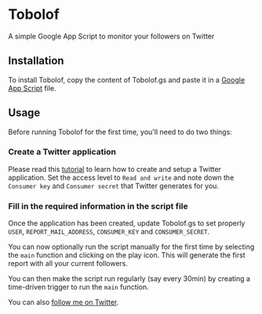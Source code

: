 Tobolof
=======

A simple Google App Script to monitor your followers on Twitter

## Installation

To install Tobolof, copy the content of Tobolof.gs and paste it in a [Google App Script](https://script.google.com) file.

## Usage

Before running Tobolof for the first time, you'll need to do two things:

### Create a Twitter application

Please read this [tutorial](https://developers.google.com/apps-script/articles/twitter_tutorial) to learn how to create and setup a Twitter application.
Set the access level to `Read and write` and note down the `Consumer key` and `Consumer secret` that Twitter generates for you.

### Fill in the required information in the script file

Once the application has been created, update Tobolof.gs to set properly `USER`, `REPORT_MAIL_ADDRESS`, `CONSUMER_KEY` and `CONSUMER_SECRET`.

You can now optionally run the script manually for the first time by selecting the `main` function and clicking on the play icon.  This will generate the first report with all your current followers.

You can then make the script run regularly (say every 30min) by creating a time-driven trigger to run the `main` function.

You can also [follow me on Twitter](https://twitter.com/olaf_k).